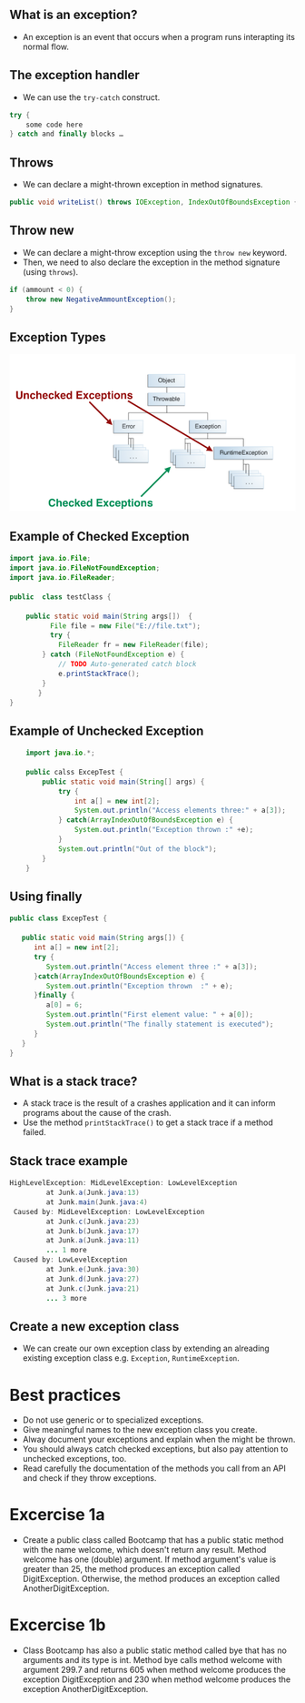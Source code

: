 ## What is an exception?

* An exception is an event that occurs when a program runs interapting its normal flow.


## The exception handler

* We can use the ```try-catch``` construct.
```java
try {
    some code here
} catch and finally blocks …
```


## Throws

* We can declare a might-thrown exception in method signatures.
```java
public void writeList() throws IOException, IndexOutOfBoundsException {...}
```


## Throw new

* We can declare a might-throw exception using the ```throw new``` keyword.
* Then, we need to also declare the exception in the method signature (using ```throws```).
```java
if (ammount < 0) {
    throw new NegativeAmmountException();
}
```


## Exception Types

![](media/exceptions.png)


## Example of Checked Exception

```java
import java.io.File;
import java.io.FileNotFoundException;
import java.io.FileReader;

public  class testClass {

	public static void main(String args[])  {		
	      File file = new File("E://file.txt");
	      try {
			FileReader fr = new FileReader(file);
		} catch (FileNotFoundException e) {
			// TODO Auto-generated catch block
			e.printStackTrace();
		} 
	   }
}
```


## Example of Unchecked Exception

```java
	import java.io.*;
	
	public calss ExcepTest {
		public static void main(String[] args) {
			try {
				int a[] = new int[2];
				System.out.println("Access elements three:" + a[3]);
			} catch(ArrayIndexOutOfBoundsException e) {
				System.out.println("Exception thrown :" +e);
			}
			System.out.println("Out of the block");
		}
	}
```


## Using finally

```java
public class ExcepTest {

   public static void main(String args[]) {
      int a[] = new int[2];
      try {
         System.out.println("Access element three :" + a[3]);
      }catch(ArrayIndexOutOfBoundsException e) {
         System.out.println("Exception thrown  :" + e);
      }finally {
         a[0] = 6;
         System.out.println("First element value: " + a[0]);
         System.out.println("The finally statement is executed");
      }
   }
}
```


## What is a stack trace?

* A stack trace is the result of a crashes application
and it can inform programs about the cause of the crash.
* Use the method ```printStackTrace()``` to get a stack trace
if a method failed.


## Stack trace example

```java
HighLevelException: MidLevelException: LowLevelException
         at Junk.a(Junk.java:13)
         at Junk.main(Junk.java:4)
 Caused by: MidLevelException: LowLevelException
         at Junk.c(Junk.java:23)
         at Junk.b(Junk.java:17)
         at Junk.a(Junk.java:11)
         ... 1 more
 Caused by: LowLevelException
         at Junk.e(Junk.java:30)
         at Junk.d(Junk.java:27)
         at Junk.c(Junk.java:21)
         ... 3 more
```


## Create a new exception class

* We can create our own exception class by extending an alreading existing exception class e.g. ```Exception```, ```RuntimeException```.


# Best practices

* Do not use generic or to specialized exceptions.
* Give meaningful names to the new exception class you create.
* Alway document your exceptions and explain when the might be thrown.
* You should always catch checked exceptions, but also pay attention to unchecked exceptions, too.
* Read carefully the documentation of the methods you call from an API and check if they throw exceptions.


# Excercise 1a

* Create a public class called Bootcamp that has a public static method with the name welcome,
which doesn't return any result. Method welcome has one (double) argument.
If method argument's value is greater than 25, the method produces an exception called DigitException.
Otherwise, the method produces an exception called AnotherDigitException.


# Excercise 1b

* Class Bootcamp has also a public static method called bye
that has no arguments and its type is int. Method bye calls method welcome
with argument 299.7 and returns 605 when method welcome produces the exception DigitException
and 230 when method welcome produces the exception AnotherDigitException.
